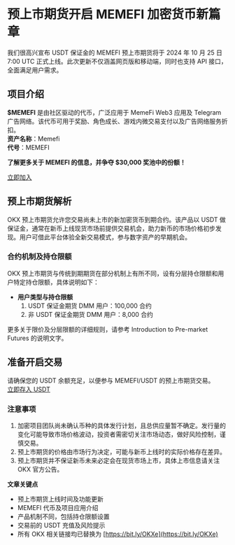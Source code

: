 # 预上市期货开启 MEMEFI 加密货币新篇章

我们很高兴宣布 USDT 保证金的 MEMEFI 预上市期货将于 2024 年 10 月 25 日 7:00 UTC 正式上线。此次更新不仅涵盖网页版和移动端，同时也支持 API 接口，全面满足用户需求。

## 项目介绍

**$MEMEFI** 是由社区驱动的代币，广泛应用于 MemeFi Web3 应用及 Telegram 广告网络。该代币可用于奖励、角色成长、游戏内微交易支付以及广告网络服务折扣。  
**资产名称**：Memefi  
**代号**：MEMEFI

**了解更多关于 MEMEFI 的信息，并争夺 $30,000 奖池中的份额！**

[立即加入](https://bit.ly/OKXe)

## 预上市期货解析

OKX 预上市期货允许您交易尚未上市的新加密货币到期合约。该产品以 USDT 做保证金，通常在新币上线现货市场前提供交易机会，助力新币的市场价格初步发现。用户可借此平台体验全新交易模式，参与数字资产的早期机会。

### 合约机制及持仓限额

OKX 预上市期货与传统到期期货在部分机制上有所不同，设有分层持仓限额和用户特定持仓限额，具体说明如下：

- **用户类型与持仓限额**  
  1. USDT 保证金期货 DMM 用户：100,000 合约  
  2. 非 USDT 保证金期货 DMM 用户：8,000 合约

更多关于限价及分层限额的详细规则，请参考 Introduction to Pre-market Futures 的说明文字。

## 准备开启交易

请确保您的 USDT 余额充足，以便参与 MEMEFI/USDT 的预上市期货交易。  
[立即存入 USDT](https://bit.ly/OKXe)

### 注意事项

1. 加密项目团队尚未确认币种的具体发行计划，且总供应量暂不确定。发行量的变化可能导致市场价格波动，投资者需密切关注市场动态，做好风险控制，谨慎交易。  
2. 预上市期货的价格由市场行为决定，可能与新币上线时的实际价格存在差异。  
3. 预上市期货并不保证新币未来必定会在现货市场上市，具体上市信息请关注 OKX 官方公告。


**文章关键点**  
- 预上市期货上线时间及功能更新  
- MEMEFI 代币及项目应用介绍  
- 产品机制不同，包括持仓限额设置  
- 交易前的 USDT 充值及风险提示  
- 所有 OKX 相关链接均已替换为 [https://bit.ly/OKXe](https://bit.ly/OKXe)